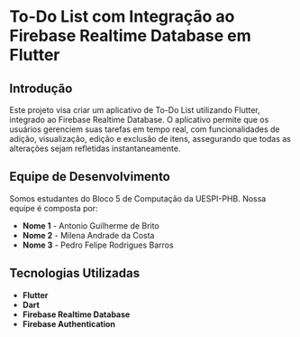 # To-Do List com Integração ao Firebase Realtime Database em Flutter

## Introdução

Este projeto visa criar um aplicativo de To-Do List utilizando Flutter, integrado ao Firebase Realtime Database. O aplicativo permite que os usuários gerenciem suas tarefas em tempo real, com funcionalidades de adição, visualização, edição e exclusão de itens, assegurando que todas as alterações sejam refletidas instantaneamente.

## Equipe de Desenvolvimento

Somos estudantes do Bloco 5 de Computação da UESPI-PHB. Nossa equipe é composta por:

- **Nome 1** - Antonio Guilherme de Brito
- **Nome 2** - Milena Andrade da Costa
- **Nome 3** - Pedro Felipe Rodrigues Barros

## Tecnologias Utilizadas

- **Flutter**
- **Dart**
- **Firebase Realtime Database**
- **Firebase Authentication**